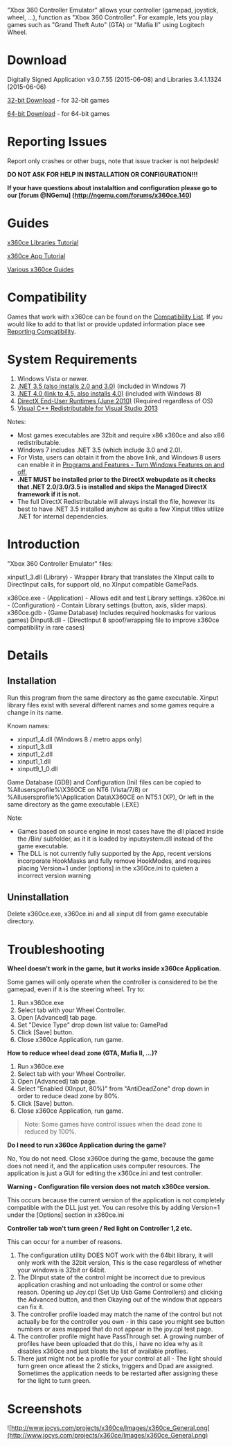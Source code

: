 "Xbox 360 Controller Emulator" allows your controller (gamepad, joystick, wheel, ...), function as "Xbox 360 Controller". For example, lets you play games such as "Grand Theft Auto" (GTA) or "Mafia II" using Logitech Wheel.

# Download

Digitally Signed Application v3.0.7.55 (2015-06-08) and Libraries 3.4.1.1324 (2015-06-06)

[32-bit Download](http://www.x360ce.com/Files/x360ce.zip) - for 32-bit games

[64-bit Download](http://www.x360ce.com/Files/x360ce_x64.zip) - for 64-bit games 

# Reporting Issues

Report only crashes or other bugs, note that issue tracker is not helpdesk! 

**DO NOT ASK FOR HELP IN INSTALLATION OR CONFIGURATION!!!**

**If your have questions about instalaltion and configuration please go to our [forum @NGemu] (http://ngemu.com/forums/x360ce.140)**

# Guides

[x360ce Libraries Tutorial](http://ngemu.com/threads/x360ce-libraries-tutorial-by-resolutespider5.155310/)

[x360ce App Tutorial](http://ngemu.com/threads/tutorial-by-resolutespider5.155011/)

[Various x360ce Guides](http://ngemu.com/threads/various-x360ce-guides-by-resolutespider5.156807/)

# Compatibility
Games that work with x360ce can be found on the [Compatibility List](Wiki/CompatibilityList.md). If you would like to add to that list or provide updated information place see [Reporting Compatibility](Wiki/ReportingCompatibility.md).


# System Requirements

  1. Windows Vista or newer.
  1. [.NET 3.5 (also installs 2.0 and 3.0)](http://www.microsoft.com/en-us/download/details.aspx?id=21) (included in Windows 7)
  1. [.NET 4.0 (link to 4.5, also installs 4.0)](http://www.microsoft.com/en-us/download/details.aspx?id=30653) (included with Windows 8)
  1. [DirectX End-User Runtimes (June 2010)](http://www.microsoft.com/en-us/download/details.aspx?id=35) (Required regardless of OS)
  1. [Visual C++ Redistributable for Visual Studio 2013](http://www.microsoft.com/en-us/download/details.aspx?id=40784)

Notes:
  * Most games executables are 32bit and require x86 x360ce and also x86 redistributable.
  * Windows 7 includes .NET 3.5 (which include 3.0 and 2.0).
  * For Vista, users can obtain it from the above link, and Windows 8 users can enable it in [Programs and Features - Turn Windows Features on and off.](http://msdn.microsoft.com/en-us/library/hh506443.aspx)
  * **.NET MUST be installed prior to the DirectX webupdate as it checks that .NET 2.0/3.0/3.5 is installed and skips the Managed DirectX framework if it is not.**
  * The full DirectX Redistributable will always install the file, however its best to have .NET 3.5 installed anyhow as quite a few Xinput titles utilize .NET for internal dependencies.

# Introduction

"Xbox 360 Controller Emulator" files:

xinput1\_3.dll (Library) - Wrapper library that translates the XInput calls to DirectInput calls, for support old, no XInput compatible GamePads.

x360ce.exe - (Application) - Allows edit and test Library settings.
x360ce.ini - (Configuration) - Contain Library settings (button, axis, slider maps).
x360ce.gdb - (Game Database) Includes required hookmasks for various games)
Dinput8.dll - (DirectInput 8 spoof/wrapping file to improve x360ce compatibility in rare cases)

# Details

## Installation

Run this program from the same directory as the game executable. Xinput library files exist with several different names and some games require a change in its name.

Known names:

  * xinput1\_4.dll (Windows 8 / metro apps only)
  * xinput1\_3.dll
  * xinput1\_2.dll
  * xinput1\_1.dll
  * xinput9\_1\_0.dll

Game Database (GDB) and Configuration (Ini) files can be copied to %Allusersprofile%\X360CE on NT6 (Vista/7/8) or %Allusersprofile%\Application Data\X360CE on NT5.1 (XP), Or left in the same directory as the game executable (.EXE)

Note:
  * Games based on source engine in most cases have the dll placed inside the /Bin/ subfolder, as it it is loaded by inputsystem.dll instead of the game executable.
  * The DLL is not currently fully supported by the App, recent versions incorporate HookMasks and fully remove HookModes, and requires placing Version=1 under [options] in the x360ce.ini to quieten a incorrect version warning

## Uninstallation

Delete x360ce.exe, x360ce.ini and all xinput dll from game executable directory.

# Troubleshooting

**Wheel doesn't work in the game, but it works inside x360ce Application.**

Some games will only operate when the controller is considered to be the gamepad, even if it is the steering wheel. Try to:

  1. Run x360ce.exe
  1. Select tab with your Wheel Controller.
  1. Open [Advanced] tab page.
  1. Set "Device Type" drop down list value to: GamePad
  1. Click [Save] button.
  1. Close x360ce Application, run game.

**How to reduce wheel dead zone (GTA, Mafia II, ...)?**

  1. Run x360ce.exe
  1. Select tab with your Wheel Controller.
  1. Open [Advanced] tab page.
  1. Select "Enabled (XInput, 80%)" from "AntiDeadZone" drop down in order to reduce dead zone by 80%.
  1. Click [Save] button.
  1. Close x360ce Application, run game.

> Note: Some games have control issues when the dead zone is reduced by 100%.

**Do I need to run x360ce Application during the game?**

No, You do not need. Close x360ce during the game, because the game does not need it, and the application uses computer resources. The application is just a GUI for editing the x360ce.ini and test controller.

**Warning - Configuration file version does not match x360ce version.**

This occurs because the current version of the application is not completely compatible with the DLL just yet.
You can resolve this by adding Version=1 under the [Options] section in x360ce.ini

**Controller tab won't turn green / Red light on Controller 1,2 etc.**

This can occur for a number of reasons.

  1. The configuration utility DOES NOT work with the 64bit library, it will only work with the 32bit version, This is the case regardless of whether your windows is 32bit or 64bit.
  1. The DInput state of the control might be incorrect due to previous application crashing and not unloading the control or some other reason. Opening up Joy.cpl (Set Up Usb Game Controllers) and clicking the Advanced button, and then Okaying out of the window that appears can fix it.
  1. The controller profile loaded may match the name of the control but not actually be for the controller you own - in this case you might see button numbers or axes mapped that do not appear in the joy.cpl test page.
  1. The controller profile might have PassThrough set. A growing number of profiles have been uploaded that do this, i have no idea why as it disables x360ce and just bloats the list of available profiles.
  1. There just might not be a profile for your control at all - The light should turn green once atleast the 2 sticks, triggers and Dpad are assigned. Sometimes the application needs to be restarted after assigning these for the light to turn green.

# Screenshots

![http://www.jocys.com/projects/x360ce/Images/x360ce_General.png](http://www.jocys.com/projects/x360ce/Images/x360ce_General.png)
